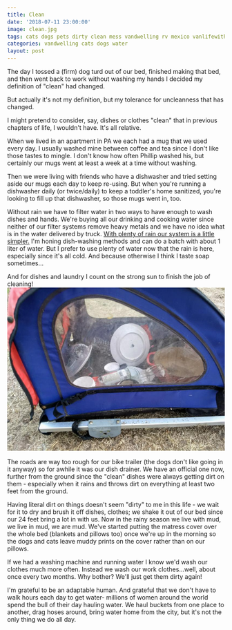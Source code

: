 ```yaml
---
title: Clean
date: '2018-07-11 23:00:00'
image: clean.jpg
tags: cats dogs pets dirty clean mess vandwelling rv mexico vanlifewithpets
categories: vandwelling cats dogs water
layout: post
---
```


The day I tossed a (firm) dog turd out of our bed, finished making that bed, and then went back to work without washing my hands I decided my definition of "clean" had changed.

But actually it's not my definition, but my tolerance for uncleanness that has changed.

I might pretend to consider, say, dishes or clothes "clean" that in previous chapters of life, I wouldn't have.
It's all relative.

When we lived in an apartment in PA we each had a mug that we used every day. I usually washed mine between coffee and tea since I don't like those tastes to mingle. I don't know how often Phillip washed his, but certainly our mugs went at least a week at a time without washing.

Then we were living with friends who have a dishwasher and tried setting aside our mugs each day to keep re-using. But when you're running a dishwasher daily (or twice/daily) to keep a toddler's home sanitized, you're looking to fill up that dishwasher, so those mugs went in, too.

Without rain we have to filter water in two ways to have enough to wash dishes and hands. We're buying all our drinking and cooking water since neither of our filter systems remove heavy metals and we have no idea what is in the water delivered by truck.
[With plenty of rain our system is a little simpler.](http://reverdecer.annalisagross.com/2018-07-01-sink-success)
I'm honing dish-washing methods and can do a batch with about 1 liter of water. But I prefer to use plenty of water now that the rain is here, especially since it's all cold. And because otherwise I think I taste soap sometimes...

And for dishes and laundry I count on the strong sun to finish the job of cleaning!
[![](/images/dish_drying_.jpg)](/images/dish_drying.jpg)

The roads are way too rough for our bike trailer (the dogs don't like going in it anyway) so for awhile it was our dish drainer. We have an official one now, further from the ground since the "clean" dishes were always getting dirt on them - especially when it rains and throws dirt on everything at least two  feet from the ground.

Having literal dirt on things doesn't seem "dirty" to me in this life - we wait for it to dry and brush it off dishes, clothes; we shake it out of our bed since our 24 feet bring a lot in with us. Now in the rainy season we live with mud, we live in mud, we are mud. We've started putting the matress cover over the whole bed (blankets and pillows too) once we're up in the morning so the dogs and cats leave muddy prints on the cover rather than on our pillows.

If we had a washing machine and running water I know we'd wash our clothes much more often. Instead we wash our work clothes...well, about once every two months. Why bother? We'll just get them dirty again!

I'm grateful to be an adaptable human. And grateful that we don't have to walk hours each day to get water- millions of women around the world spend the bull of their day hauling water. We haul buckets from one place to another, drag hoses around, bring water home from the city, but it's not the only thing we do all day.